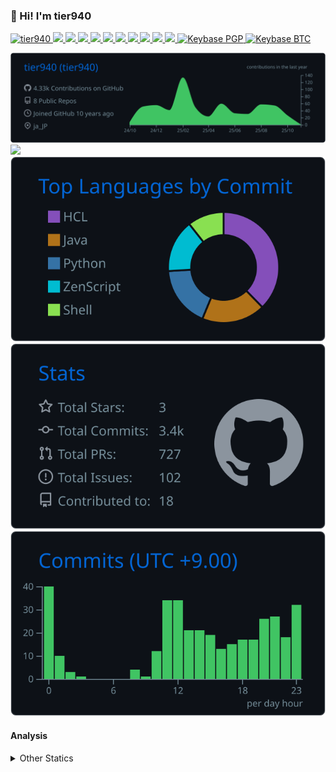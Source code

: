 ### 👋 Hi! I'm tier940

<p align="left"> 
  <a href="https://github.com/tier940/tier940/">
    <img src="https://komarev.com/ghpvc/?username=tier940" alt="tier940" />
  </a>
  <a href="http://twitter.com/tier940">
    <img height="20" src="https://img.shields.io/twitter/follow/tier940?label=Twitter&logo=twitter&style=flat" />
  </a>
  <a href="https://github.com/tier940">
    <img height="20" src="https://img.shields.io/github/followers/tier940?label=follow&logo=github&style=flat" />
  </a>
  <a href="https://www.reddit.com/user/tier940">
    <img height="20" src="https://img.shields.io/reddit/user-karma/combined/tier940?label=Reddit&logo=reddit&style=flat" />
  </a>
  <a href="https://stackoverflow.com/users/17317833/tier940">
    <img height="20" src="https://img.shields.io/stackexchange/stackoverflow/r/17317833?label=StackOverflow&logo=stack-overflow&style=flat" />
  </a>
  <a href="https://zenn.dev/tier940">
    <img height="20" src="https://zenn.badge.nikaera.com/s/tier940/likes" />
  </a>
  <a href="https://zenn.dev/tier940">
    <img height="20" src="https://zenn.badge.nikaera.com/s/tier940/followers" />
  </a>
  <a href="https://zenn.dev/tier940">
    <img height="20" src="https://zenn.badge.nikaera.com/s/tier940/articles" />
  </a>
  <a href="http://qiita.com/tier940">
    <img height="20" src="https://qiita-badge.apiapi.app/s/tier940/posts.svg" />
  </a>
  <a href="http://qiita.com/tier940">
    <img height="20" src="https://qiita-badge.apiapi.app/s/tier940/contributions.svg" />
  </a>
  <a href="https://github.com/tier940/tier940/">
    <img height="20" src="https://github.com/tier940/tier940/actions/workflows/main.yml/badge.svg" />
  </a>
  <a href="https://keybase.io/tier940">
    <img alt="Keybase PGP" src="https://img.shields.io/keybase/pgp/tier940">
  </a>
  <a href="https://keybase.io/tier940">
    <img alt="Keybase BTC" src="https://img.shields.io/keybase/btc/tier940">
  </a>
</p>

[![](https://raw.githubusercontent.com/tier940/tier940/main/profile-summary-card-output/github_dark/0-profile-details.svg)](https://github.com/vn7n24fzkq/github-profile-summary-cards)
[![](https://raw.githubusercontent.com/tier940/tier940/main/profile-summary-card-output/github_dark/1-repos-per-language.svg)](https://github.com/vn7n24fzkq/github-profile-summary-cards) [![](https://raw.githubusercontent.com/tier940/tier940/main/profile-summary-card-output/github_dark/2-most-commit-language.svg)](https://github.com/vn7n24fzkq/github-profile-summary-cards)
[![](https://raw.githubusercontent.com/tier940/tier940/main/profile-summary-card-output/github_dark/3-stats.svg)](https://github.com/vn7n24fzkq/github-profile-summary-cards) [![](https://raw.githubusercontent.com/tier940/tier940/main/profile-summary-card-output/github_dark/4-productive-time.svg)](https://github.com/vn7n24fzkq/github-profile-summary-cards)


#### Analysis
<!-- <img height="150" src="https://github.com/tier940/tier940/blob/master/images/stat.svg" alt="Alternative Text"/> -->

<details>
  <summary>Other Statics</summary>
  <!--START_SECTION:waka-->
![Code Time](http://img.shields.io/badge/Code%20Time-5%2C214%20hrs%2049%20mins-blue)

**🐱 My GitHub Data** 

> 📦 45.7 kB Used in GitHub's Storage 
 > 
> 💼 Opted to Hire
 > 
> 📜 12 Public Repositories 
 > 
> 🔑 6 Private Repositories 
 > 
**I'm an Early 🐤** 

```text
🌞 Morning                2431 commits        ████░░░░░░░░░░░░░░░░░░░░░   16.46 % 
🌆 Daytime                5444 commits        █████████░░░░░░░░░░░░░░░░   36.87 % 
🌃 Evening                5381 commits        █████████░░░░░░░░░░░░░░░░   36.44 % 
🌙 Night                  1509 commits        ███░░░░░░░░░░░░░░░░░░░░░░   10.22 % 
```
📅 **I'm Most Productive on Saturday** 

```text
Monday                   1510 commits        ███░░░░░░░░░░░░░░░░░░░░░░   10.23 % 
Tuesday                  2363 commits        ████░░░░░░░░░░░░░░░░░░░░░   16.00 % 
Wednesday                1788 commits        ███░░░░░░░░░░░░░░░░░░░░░░   12.11 % 
Thursday                 1525 commits        ███░░░░░░░░░░░░░░░░░░░░░░   10.33 % 
Friday                   2119 commits        ████░░░░░░░░░░░░░░░░░░░░░   14.35 % 
Saturday                 2799 commits        █████░░░░░░░░░░░░░░░░░░░░   18.96 % 
Sunday                   2661 commits        █████░░░░░░░░░░░░░░░░░░░░   18.02 % 
```


📊 **This Week I Spent My Time On** 

```text
🕑︎ Time Zone: Asia/Tokyo

💬 Programming Languages: 
Other                    30 hrs 54 mins      ███████████████████░░░░░░   77.55 % 
Java                     5 hrs 9 mins        ███░░░░░░░░░░░░░░░░░░░░░░   12.92 % 
Markdown                 1 hr 24 mins        █░░░░░░░░░░░░░░░░░░░░░░░░   03.54 % 
INI                      24 mins             ░░░░░░░░░░░░░░░░░░░░░░░░░   01.01 % 
JSON                     22 mins             ░░░░░░░░░░░░░░░░░░░░░░░░░   00.92 % 

🔥 Editors: 
Chrome                   29 hrs 51 mins      ███████████████████░░░░░░   74.93 % 
Edge                     3 hrs 59 mins       ███░░░░░░░░░░░░░░░░░░░░░░   10.01 % 
VS Code                  3 hrs 4 mins        ██░░░░░░░░░░░░░░░░░░░░░░░   07.71 % 
IntelliJ IDEA            2 hrs 55 mins       ██░░░░░░░░░░░░░░░░░░░░░░░   07.35 % 

💻 Operating System: 
Windows                  39 hrs 27 mins      █████████████████████████   99.03 % 
Linux                    23 mins             ░░░░░░░░░░░░░░░░░░░░░░░░░   00.97 % 
```

**I Mostly Code in Java** 

```text
Java                     13 repos            ████████████░░░░░░░░░░░░░   50.00 % 
ZenScript                3 repos             ███░░░░░░░░░░░░░░░░░░░░░░   11.54 % 
Shell                    2 repos             ██░░░░░░░░░░░░░░░░░░░░░░░   07.69 % 
Python                   2 repos             ██░░░░░░░░░░░░░░░░░░░░░░░   07.69 % 
HTML                     1 repo              █░░░░░░░░░░░░░░░░░░░░░░░░   03.85 % 
```



**Timeline**

![Lines of Code chart](https://raw.githubusercontent.com/tier940/tier940/main/assets/bar_graph.png)


 Last Updated on 13/02/2025 01:31:08 UTC
<!--END_SECTION:waka-->
</details>
